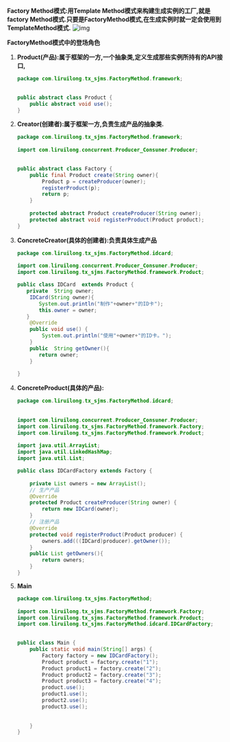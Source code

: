 **Factory Method模式:用Template Method模式来构建生成实例的工厂,就是factory Method模式.只要是FactoryMethod模式,在生成实例时就一定会使用到TemplateMethod模式.**
![img](https://gitee.com/zisuu/picture/raw/master/img/20210103094944.png)

**FactoryMethod模式中的登场角色**

1. **Product(产品):属于框架的一方,一个抽象类,定义生成那些实例所持有的API接口,**

   ```java
   package com.liruilong.tx_sjms.FactoryMethod.framework;
    
   
   public abstract class Product {
       public abstract void use();
   }
   ```

2. **Creator(创建者):属于框架一方,负责生成产品的抽象类.**

   ```java
   package com.liruilong.tx_sjms.FactoryMethod.framework;
    
   import com.liruilong.concurrent.Producer_Consuner.Producer;
    
   
   public abstract class Factory {
       public final Product create(String owner){
           Product p = createProducer(owner);
           registerProduct(p);
           return p;
       }
    
       protected abstract Product createProducer(String owner);
       protected abstract void registerProduct(Product product);
   }
   ```

3. **ConcreteCreator(具体的创建者):负责具体生成产品**

   ```java
   package com.liruilong.tx_sjms.FactoryMethod.idcard;
    
   import com.liruilong.concurrent.Producer_Consuner.Producer;
   import com.liruilong.tx_sjms.FactoryMethod.framework.Product;
   
   public class IDCard  extends Product {
      private  String owner;
       IDCard(String owner){
          System.out.println("制作"+owner+"的ID卡");
          this.owner = owner;
      }
       @Override
       public void use() {
           System.out.println("使用"+owner+"的ID卡。");
       }
       public  String getOwner(){
          return owner;
       }
    
   }
   ```

4. **ConcreteProduct(具体的产品):**

   ```java
   package com.liruilong.tx_sjms.FactoryMethod.idcard;
    
    
   import com.liruilong.concurrent.Producer_Consuner.Producer;
   import com.liruilong.tx_sjms.FactoryMethod.framework.Factory;
   import com.liruilong.tx_sjms.FactoryMethod.framework.Product;
    
   import java.util.ArrayList;
   import java.util.LinkedHashMap;
   import java.util.List;
   
   public class IDCardFactory extends Factory {
    
       private List owners = new ArrayList();
       // 生产产品
       @Override
       protected Product createProducer(String owner) {
           return new IDCard(owner);
       }
       // 注册产品
       @Override
       protected void registerProduct(Product producer) {
           owners.add(((IDCard)producer).getOwner());
       }
       public List getOwners(){
           return owners;
       }
   }
   ```

5. **Main**
    

   ```java
   package com.liruilong.tx_sjms.FactoryMethod;
    
   import com.liruilong.tx_sjms.FactoryMethod.framework.Factory;
   import com.liruilong.tx_sjms.FactoryMethod.framework.Product;
   import com.liruilong.tx_sjms.FactoryMethod.idcard.IDCardFactory;
    
   
   public class Main {
       public static void main(String[] args) {
           Factory factory = new IDCardFactory();
           Product product = factory.create("1");
           Product product1 = factory.create("2");
           Product product2 = factory.create("3");
           Product product3 = factory.create("4");
           product.use();
           product1.use();
           product2.use();
           product3.use();
    
    
       }
   }
   ```

    